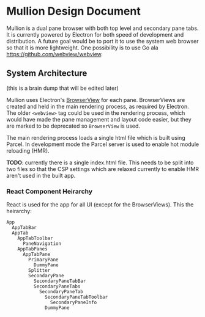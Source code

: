 # Mullion Design Document

Mullion is a dual pane browser with both top level and secondary pane tabs.  It is currently powered by Electron for both speed of development and distribution.  A future goal would be to port it to use the system web browser so that it is more lightweight.  One possibility is to use Go ala https://github.com/webview/webview.

## System Architecture

(this is a brain dump that will be edited later)

Mullion uses Electron's [BrowserView](https://www.electronjs.org/docs/api/browser-view) for each pane.  BrowserViews are created and held in the main rendering process, as required by Electron.  The older `<webview>` tag could be used in the rendering process, which would have made the pane management and layout code easier, but they are marked to be deprecated so `BrowserView` is used.

The main rendering process loads a single html file which is built using Parcel.  In development mode the Parcel server is used to enable hot module reloading (HMR).

**TODO**: currently there is a single index.html file.  This needs to be split into two files so that the CSP settings which are relaxed currently to enable HMR aren't used in the built app.

### React Component Heirarchy

React is used for the app for all UI (except for the BrowserViews).  This the heirarchy:

```
App
  AppTabBar
  AppTab
    AppTabToolbar
      PaneNavigation
    AppTabPanes
      AppTabPane
        PrimaryPane
          DummyPane
        Splitter
        SecondaryPane
          SecondaryPaneTabBar
          SecondaryPaneTabs
            SecondaryPaneTab
              SecondaryPaneTabToolbar
                SecondaryPaneInfo
              DummyPane
```


